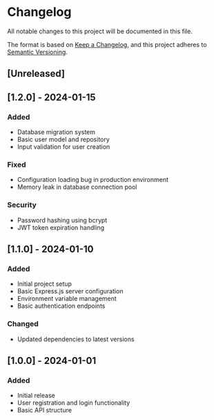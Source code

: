 # Changelog

All notable changes to this project will be documented in this file.

The format is based on [Keep a Changelog](https://keepachangelog.com/en/1.0.0/),
and this project adheres to
[Semantic Versioning](https://semver.org/spec/v2.0.0.html).

## [Unreleased]

## [1.2.0] - 2024-01-15

### Added

- Database migration system
- Basic user model and repository
- Input validation for user creation

### Fixed

- Configuration loading bug in production environment
- Memory leak in database connection pool

### Security

- Password hashing using bcrypt
- JWT token expiration handling

## [1.1.0] - 2024-01-10

### Added

- Initial project setup
- Basic Express.js server configuration
- Environment variable management
- Basic authentication endpoints

### Changed

- Updated dependencies to latest versions

## [1.0.0] - 2024-01-01

### Added

- Initial release
- User registration and login functionality
- Basic API structure
